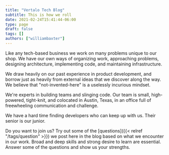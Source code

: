 ```yaml
---
title: "Vertalo Tech Blog"
subtitle: This is how we roll
date: 2021-02-24T15:41:44-06:00
type: page
draft: false
tags: []
authors: ["williambaxter"]
---
```


Like any tech-based business we work on many problems unique to our shop.  We
have our own ways of organizing work, approaching problems, designing
architecture, implementing code, and maintaining infrastructure.

We draw heavily on our past experience in product development, and borrow just
as heavily from external ideas that we discover along the way. We believe that
"not-invented-here" is a uselessly incurious mindset.

We're experts in building teams and slinging code. Our team is small,
high-powered, tight-knit, and colocated in Austin, Texas, in an office full of
freewheeling communication and challenge.

We have a hard time finding developers who can keep up with us. Their senior
is our junior.

Do you want to join us? Try out some of the [questions]({{< relref "/tags/question" >}}) we
post here in the blog based on what we encounter in our work. Broad and deep
skills and strong desire to learn are essential. Answer some of the questions
and show us your strengths.


